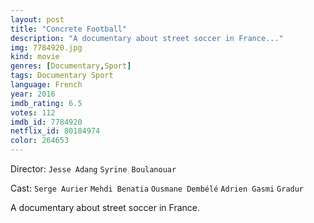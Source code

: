 ```yaml
---
layout: post
title: "Concrete Football"
description: "A documentary about street soccer in France..."
img: 7784920.jpg
kind: movie
genres: [Documentary,Sport]
tags: Documentary Sport 
language: French
year: 2016
imdb_rating: 6.5
votes: 112
imdb_id: 7784920
netflix_id: 80184974
color: 264653
---
```

Director: `Jesse Adang` `Syrine Boulanouar`  

Cast: `Serge Aurier` `Mehdi Benatia` `Ousmane Dembélé` `Adrien Gasmi` `Gradur` 

A documentary about street soccer in France.